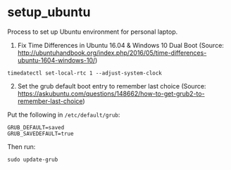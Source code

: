 # setup_ubuntu
Process to set up Ubuntu environment for personal laptop.

1. Fix Time Differences in Ubuntu 16.04 & Windows 10 Dual Boot
(Source: http://ubuntuhandbook.org/index.php/2016/05/time-differences-ubuntu-1604-windows-10/)

```timedatectl set-local-rtc 1 --adjust-system-clock```

2. Set the grub default boot entry to remember last choice
(Source: https://askubuntu.com/questions/148662/how-to-get-grub2-to-remember-last-choice)

Put the following in ```/etc/default/grub```:

```
GRUB_DEFAULT=saved
GRUB_SAVEDEFAULT=true
```

Then run:

```sudo update-grub```
